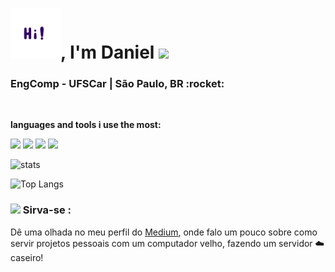 <h1><img src="/static/icons/hi.gif" height="80px">, I'm Daniel <img src="https://img.icons8.com/fluency/48/000000/funny-zebra.png"/></h1>


<h3>EngComp - UFSCar | São Paulo, BR :rocket:</h3>

<br>

**languages and tools i use the most:**

<code><img height="40" src="https://img.icons8.com/dusk/64/000000/python.png"></code>
<code><img height="40" src="https://img.icons8.com/dusk/64/000000/c-plus-plus.png"></code>
<code><img height="40" src="https://img.icons8.com/dusk/64/000000/docker.png"></code>
<code><img height="40" src="https://img.icons8.com/dusk/64/000000/console.png"></code>


![stats](https://github-readme-stats.vercel.app/api?username=LombardiDaniel&count_private=true&show_icons=true&bg_color=30,e96443,904e95&title_color=fff&text_color=fff)

![Top Langs](https://github-readme-stats.vercel.app/api/top-langs/?username=LombardiDaniel&layout=compact&bg_color=30,e96443,904e95&title_color=fff&text_color=fff)



### <img height="25" src="https://img.icons8.com/dusk/64/000000/server.png"> Sirva-se :
Dê uma olhada no meu perfil do [Medium](https://lombardi-daniel-o.medium.com), onde falo um pouco sobre como servir projetos pessoais com um computador velho, fazendo um servidor ☁️ caseiro!

